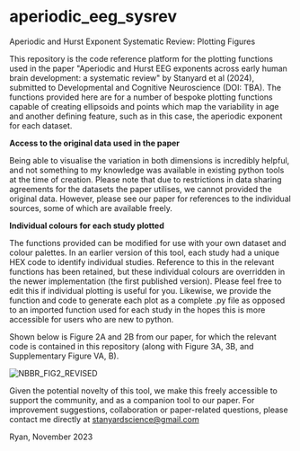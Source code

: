# aperiodic_eeg_sysrev
Aperiodic and Hurst Exponent Systematic Review: Plotting Figures

This repository is the code reference platform for the plotting functions used in the paper "Aperiodic and Hurst EEG exponents across early human brain development: a systematic review" by Stanyard et al (2024), submitted to Developmental and Cognitive Neuroscience (DOI: TBA). The functions provided here are for a number of bespoke plotting functions capable of creating ellipsoids and points which map the variability in age and another defining feature, such as in this case, the aperiodic exponent for each dataset. 

**Access to the original data used in the paper**

Being able to visualise the variation in both dimensions is incredibly helpful, and not something to my knowledge was available in existing python tools at the time of creation. Please note that due to restrictions in data sharing agreements for the datasets the paper utilises, we cannot provided the original data. However, please see our paper for references to the individual sources, some of which are available freely. 

**Individual colours for each study plotted**

The functions provided can be modified for use with your own dataset and colour palettes. In an earlier version of this tool, each study had a unique HEX code to identify individual studies. Reference to this in the relevant functions has been retained, but these individual colours are overridden in the newer implementation (the first published version). Please feel free to edit this if individual plotting is useful for you. Likewise, we provide the function and code to generate each plot as a complete .py file as opposed to an imported function used for each study in the hopes this is more accessible for users who are new to python. 

Shown below is Figure 2A and 2B from our paper, for which the relevant code is contained in this repository (along with Figure 3A, 3B, and Supplementary Figure VA, B). 

![NBBR_FIG2_REVISED](https://github.com/StanyardScience/aperiodic_eeg_sysrev/assets/54684253/e25fe47b-f3f1-4920-ae8b-7fd126f4533a)

Given the potential novelty of this tool, we make this freely accessible to support the community, and as a companion tool to our paper. 
For improvement suggestions, collaboration or paper-related questions, please contact me directly at stanyardscience@gmail.com

Ryan,
November 2023 
